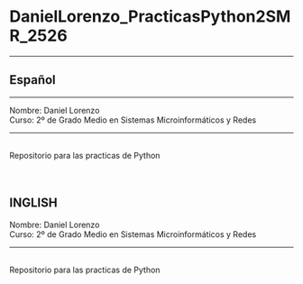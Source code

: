 <h1>DanielLorenzo_PracticasPython2SMR_2526</h1>
<hr>
<h2>Español</h2>
</hr>
<hr>
Nombre: Daniel Lorenzo 
<br>
Curso: 2º de Grado Medio en Sistemas Microinformáticos y Redes
<hr>
<br>
Repositorio para las practicas de Python
<br>
<br>
<br>
<h2>INGLISH</h2>
Nombre: Daniel Lorenzo 
<br>
Curso: 2º de Grado Medio en Sistemas Microinformáticos y Redes
<hr>
<br>
Repositorio para las practicas de Python
